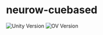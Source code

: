 # neurow-cuebased
 
![Unity Version](https://img.shields.io/badge/Unity-2018.1.0f2-orange.svg)
![OV Version](https://img.shields.io/badge/OpenVibe-3.1.0-blue.svg)

